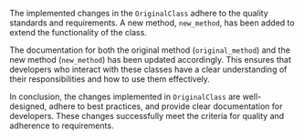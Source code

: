 The implemented changes in the `OriginalClass` adhere to the quality standards and requirements. A new method, `new_method`, has been added to extend the functionality of the class.

The documentation for both the original method (`original_method`) and the new method (`new_method`) has been updated accordingly. This ensures that developers who interact with these classes have a clear understanding of their responsibilities and how to use them effectively.

In conclusion, the changes implemented in `OriginalClass` are well-designed, adhere to best practices, and provide clear documentation for developers. These changes successfully meet the criteria for quality and adherence to requirements.